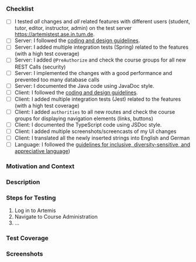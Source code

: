 <!-- Thanks for contributing to Artemis! Before you submit your pull request, please make sure to check the following boxes by putting an x in the [ ] (don't: [x ], [ x], do: [x]) -->
<!-- If your pull request is not ready for review yet, create a draft pull request! -->

### Checklist
- [ ] I tested *all* changes and *all* related features with different users (student, tutor, editor, instructor, admin) on the test server https://artemistest.ase.in.tum.de.
- [ ] Server: I followed the [coding and design guidelines](https://artemis-platform.readthedocs.io/en/latest/dev/guidelines/server.html).
- [ ] Server: I added multiple integration tests (Spring) related to the features (with a high test coverage)
- [ ] Server: I added `@PreAuthorize` and check the course groups for all new REST Calls (security)
- [ ] Server: I implemented the changes with a good performance and prevented too many database calls
- [ ] Server: I documented the Java code using JavaDoc style.
- [ ] Client: I followed the [coding and design guidelines](https://artemis-platform.readthedocs.io/en/latest/dev/guidelines/client.html).
- [ ] Client: I added multiple integration tests (Jest) related to the features (with a high test coverage)
- [ ] Client: I added `authorities` to all new routes and check the course groups for displaying navigation elements (links, buttons)
- [ ] Client: I documented the TypeScript code using JSDoc style.
- [ ] Client: I added multiple screenshots/screencasts of my UI changes
- [ ] Client: I translated all the newly inserted strings into English and German
- [ ] Language: I followed the [guidelines for inclusive, diversity-sensitive, and appreciative language](https://artemis-platform.readthedocs.io/en/latest/dev/guidelines/language-guidelines.html))

### Motivation and Context
<!-- Why is this change required? What problem does it solve? -->
<!-- If it fixes an open issue, please link to the issue here. -->

### Description
<!-- Describe your changes in detail -->

### Steps for Testing
<!-- Please describe in detail how the reviewer can test your changes. -->

1. Log in to Artemis
2. Navigate to Course Administration
3. ...

### Test Coverage
<!-- Please add the test coverage for all changes files here. You can see this when executing the tests locally (see build.gradle and package.json) or when looking into the corresponding Bamboo build plan -->
<!-- * ExerciseService.java: 85% -->
<!-- * programming-exercise.component.ts 95% -->

### Screenshots
<!-- Add screenshots to demonstrate the changes in the UI. -->
<!-- Create a GIF file from a screen recording in a docker container https://toub.es/2017/09/11/high-quality-gif-with-ffmpeg-and-docker/ -->
